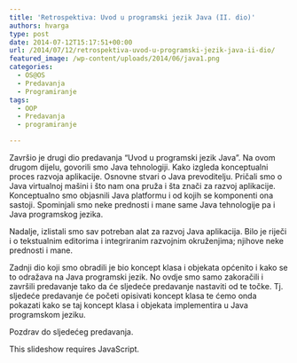 ```yaml
---
title: 'Retrospektiva: Uvod u programski jezik Java (II. dio)'
authors: hvarga
type: post
date: 2014-07-12T15:17:51+00:00
url: /2014/07/12/retrospektiva-uvod-u-programski-jezik-java-ii-dio/
featured_image: /wp-content/uploads/2014/06/java1.png
categories:
  - OS@OS
  - Predavanja
  - Programiranje
tags:
  - OOP
  - Predavanja
  - programiranje

---
```

Završio je drugi dio predavanja &#8220;Uvod u programski jezik Java&#8221;. Na ovom drugom dijelu, govorili smo Java tehnologiji. Kako izgleda konceptualni proces razvoja aplikacije. Osnovne stvari o Java prevoditelju. Pričali smo o Java virtualnoj mašini i što nam ona pruža i šta znači za razvoj aplikacije. Konceptualno smo objasnili Java platformu i od kojih se komponenti ona sastoji. Spominjali smo neke prednosti i mane same Java tehnologije pa i Java programskog jezika.

Nadalje, izlistali smo sav potreban alat za razvoj Java aplikacija. Bilo je riječi i o tekstualnim editorima i integriranim razvojnim okruženjima; njihove neke prednosti i mane.

Zadnji dio koji smo obradili je bio koncept klasa i objekata općenito i kako se to odražava na Java programski jezik. No ovdje smo samo zakoračili i završili predavanje tako da će sljedeće predavanje nastaviti od te točke. Tj. sljedeće predavanje će početi opisivati koncept klasa te ćemo onda pokazati kako se taj koncept klasa i objekata implementira u Java programskom jeziku.

Pozdrav do sljedećeg predavanja.

<p class="jetpack-slideshow-noscript robots-nocontent">
  This slideshow requires JavaScript.
</p>

<div id="gallery-1700-4-slideshow" class="slideshow-window jetpack-slideshow slideshow-black" data-trans="fade" data-autostart="1" data-gallery="[{&quot;src&quot;:&quot;https:\/\/www.opensource-osijek.org\/wordpress\/wp-content\/uploads\/2014\/07\/10362772_801413709893354_1329218824_o.jpg&quot;,&quot;id&quot;:&quot;1705&quot;,&quot;title&quot;:&quot;10362772_801413709893354_1329218824_o&quot;,&quot;alt&quot;:&quot;&quot;,&quot;caption&quot;:&quot;&quot;,&quot;itemprop&quot;:&quot;image&quot;},{&quot;src&quot;:&quot;https:\/\/www.opensource-osijek.org\/wordpress\/wp-content\/uploads\/2014\/07\/10525098_801413509893374_780474428_n.jpg&quot;,&quot;id&quot;:&quot;1709&quot;,&quot;title&quot;:&quot;10525098_801413509893374_780474428_n&quot;,&quot;alt&quot;:&quot;&quot;,&quot;caption&quot;:&quot;&quot;,&quot;itemprop&quot;:&quot;image&quot;},{&quot;src&quot;:&quot;https:\/\/www.opensource-osijek.org\/wordpress\/wp-content\/uploads\/2014\/07\/10529509_801413543226704_1443860047_n.jpg&quot;,&quot;id&quot;:&quot;1713&quot;,&quot;title&quot;:&quot;10529509_801413543226704_1443860047_n&quot;,&quot;alt&quot;:&quot;&quot;,&quot;caption&quot;:&quot;&quot;,&quot;itemprop&quot;:&quot;image&quot;},{&quot;src&quot;:&quot;https:\/\/www.opensource-osijek.org\/wordpress\/wp-content\/uploads\/2014\/07\/10544909_801413556560036_1293114618_n.jpg&quot;,&quot;id&quot;:&quot;1715&quot;,&quot;title&quot;:&quot;10544909_801413556560036_1293114618_n&quot;,&quot;alt&quot;:&quot;&quot;,&quot;caption&quot;:&quot;&quot;,&quot;itemprop&quot;:&quot;image&quot;},{&quot;src&quot;:&quot;https:\/\/www.opensource-osijek.org\/wordpress\/wp-content\/uploads\/2014\/07\/10487625_801413646560027_1183124374_o.jpg&quot;,&quot;id&quot;:&quot;1706&quot;,&quot;title&quot;:&quot;10487625_801413646560027_1183124374_o&quot;,&quot;alt&quot;:&quot;&quot;,&quot;caption&quot;:&quot;&quot;,&quot;itemprop&quot;:&quot;image&quot;},{&quot;src&quot;:&quot;https:\/\/www.opensource-osijek.org\/wordpress\/wp-content\/uploads\/2014\/07\/1059398_801413533226705_618936096_n.jpg&quot;,&quot;id&quot;:&quot;1704&quot;,&quot;title&quot;:&quot;1059398_801413533226705_618936096_n&quot;,&quot;alt&quot;:&quot;&quot;,&quot;caption&quot;:&quot;&quot;,&quot;itemprop&quot;:&quot;image&quot;},{&quot;src&quot;:&quot;https:\/\/www.opensource-osijek.org\/wordpress\/wp-content\/uploads\/2014\/07\/10516959_801413589893366_1827370744_n.jpg&quot;,&quot;id&quot;:&quot;1707&quot;,&quot;title&quot;:&quot;10516959_801413589893366_1827370744_n&quot;,&quot;alt&quot;:&quot;&quot;,&quot;caption&quot;:&quot;&quot;,&quot;itemprop&quot;:&quot;image&quot;},{&quot;src&quot;:&quot;https:\/\/www.opensource-osijek.org\/wordpress\/wp-content\/uploads\/2014\/07\/10524881_801413706560021_867002453_n.jpg&quot;,&quot;id&quot;:&quot;1708&quot;,&quot;title&quot;:&quot;10524881_801413706560021_867002453_n&quot;,&quot;alt&quot;:&quot;&quot;,&quot;caption&quot;:&quot;&quot;,&quot;itemprop&quot;:&quot;image&quot;},{&quot;src&quot;:&quot;https:\/\/www.opensource-osijek.org\/wordpress\/wp-content\/uploads\/2014\/07\/10526937_801413523226706_2000103054_o.jpg&quot;,&quot;id&quot;:&quot;1710&quot;,&quot;title&quot;:&quot;10526937_801413523226706_2000103054_o&quot;,&quot;alt&quot;:&quot;&quot;,&quot;caption&quot;:&quot;&quot;,&quot;itemprop&quot;:&quot;image&quot;},{&quot;src&quot;:&quot;https:\/\/www.opensource-osijek.org\/wordpress\/wp-content\/uploads\/2014\/07\/10528764_801413626560029_1520686420_o.jpg&quot;,&quot;id&quot;:&quot;1711&quot;,&quot;title&quot;:&quot;10528764_801413626560029_1520686420_o&quot;,&quot;alt&quot;:&quot;&quot;,&quot;caption&quot;:&quot;&quot;,&quot;itemprop&quot;:&quot;image&quot;},{&quot;src&quot;:&quot;https:\/\/www.opensource-osijek.org\/wordpress\/wp-content\/uploads\/2014\/07\/10529474_801413569893368_652392626_n.jpg&quot;,&quot;id&quot;:&quot;1712&quot;,&quot;title&quot;:&quot;10529474_801413569893368_652392626_n&quot;,&quot;alt&quot;:&quot;&quot;,&quot;caption&quot;:&quot;&quot;,&quot;itemprop&quot;:&quot;image&quot;},{&quot;src&quot;:&quot;https:\/\/www.opensource-osijek.org\/wordpress\/wp-content\/uploads\/2014\/07\/10542891_801413563226702_685343621_o.jpg&quot;,&quot;id&quot;:&quot;1714&quot;,&quot;title&quot;:&quot;10542891_801413563226702_685343621_o&quot;,&quot;alt&quot;:&quot;&quot;,&quot;caption&quot;:&quot;&quot;,&quot;itemprop&quot;:&quot;image&quot;},{&quot;src&quot;:&quot;https:\/\/www.opensource-osijek.org\/wordpress\/wp-content\/uploads\/2014\/07\/10555016_801413383226720_49572324_n.jpg&quot;,&quot;id&quot;:&quot;1716&quot;,&quot;title&quot;:&quot;10555016_801413383226720_49572324_n&quot;,&quot;alt&quot;:&quot;&quot;,&quot;caption&quot;:&quot;&quot;,&quot;itemprop&quot;:&quot;image&quot;}]" itemscope itemtype="https://schema.org/ImageGallery">
</div>